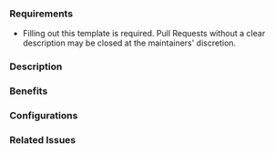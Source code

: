 ### Requirements

* Filling out this template is required. Pull Requests without a clear description may be closed at the maintainers' discretion.

### Description

<!--

We must be able to understand your proposed change from this description. If we can't understand what the code will do from this description, the Pull Request may be closed at the maintainers' discretion. Keep in mind that the maintainer reviewing this PR may not be familiar with or have worked with the code recently, so please walk us through the concepts.

-->

### Benefits

<!-- What does this fix or improve? -->

### Configurations

<!-- Attach any Configuration.h, Configuration_adv.h, or platformio.ini files needed to compile/test your Pull Request. -->

### Related Issues

<!-- Whether this fixes a bug or fulfills a feature request, please list any related Issues here. -->

